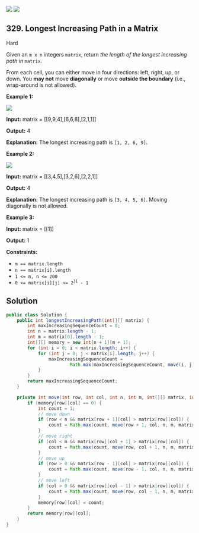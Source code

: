 [![](https://img.shields.io/github/stars/javadev/LeetCode-in-Java?label=Stars&style=flat-square)](https://github.com/javadev/LeetCode-in-Java)
[![](https://img.shields.io/github/forks/javadev/LeetCode-in-Java?label=Fork%20me%20on%20GitHub%20&style=flat-square)](https://github.com/javadev/LeetCode-in-Java/fork)

## 329\. Longest Increasing Path in a Matrix

Hard

Given an `m x n` integers `matrix`, return _the length of the longest increasing path in_ `matrix`.

From each cell, you can either move in four directions: left, right, up, or down. You **may not** move **diagonally** or move **outside the boundary** (i.e., wrap-around is not allowed).

**Example 1:**

![](https://assets.leetcode.com/uploads/2021/01/05/grid1.jpg)

**Input:** matrix = \[\[9,9,4],[6,6,8],[2,1,1]]

**Output:** 4

**Explanation:** The longest increasing path is `[1, 2, 6, 9]`. 

**Example 2:**

![](https://assets.leetcode.com/uploads/2021/01/27/tmp-grid.jpg)

**Input:** matrix = \[\[3,4,5],[3,2,6],[2,2,1]]

**Output:** 4

**Explanation:** The longest increasing path is `[3, 4, 5, 6]`. Moving diagonally is not allowed. 

**Example 3:**

**Input:** matrix = \[\[1]]

**Output:** 1 

**Constraints:**

*   `m == matrix.length`
*   `n == matrix[i].length`
*   `1 <= m, n <= 200`
*   <code>0 <= matrix[i][j] <= 2<sup>31</sup> - 1</code>

## Solution

```java
public class Solution {
    public int longestIncreasingPath(int[][] matrix) {
        int maxIncreasingSequenceCount = 0;
        int n = matrix.length - 1;
        int m = matrix[0].length - 1;
        int[][] memory = new int[n + 1][m + 1];
        for (int i = 0; i < matrix.length; i++) {
            for (int j = 0; j < matrix[i].length; j++) {
                maxIncreasingSequenceCount =
                        Math.max(maxIncreasingSequenceCount, move(i, j, n, m, matrix, memory));
            }
        }
        return maxIncreasingSequenceCount;
    }

    private int move(int row, int col, int n, int m, int[][] matrix, int[][] memory) {
        if (memory[row][col] == 0) {
            int count = 1;
            // move down
            if (row < n && matrix[row + 1][col] > matrix[row][col]) {
                count = Math.max(count, move(row + 1, col, n, m, matrix, memory) + 1);
            }
            // move right
            if (col < m && matrix[row][col + 1] > matrix[row][col]) {
                count = Math.max(count, move(row, col + 1, n, m, matrix, memory) + 1);
            }
            // move up
            if (row > 0 && matrix[row - 1][col] > matrix[row][col]) {
                count = Math.max(count, move(row - 1, col, n, m, matrix, memory) + 1);
            }
            // move left
            if (col > 0 && matrix[row][col - 1] > matrix[row][col]) {
                count = Math.max(count, move(row, col - 1, n, m, matrix, memory) + 1);
            }
            memory[row][col] = count;
        }
        return memory[row][col];
    }
}
```